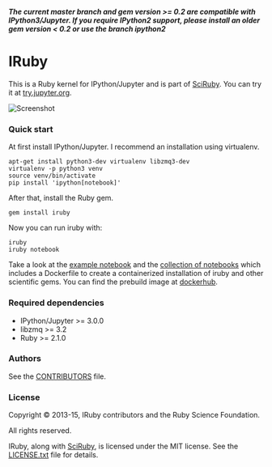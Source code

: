 ***The current master branch and gem version >= 0.2 are compatible with IPython3/Jupyter. If you require IPython2 support, please install an older gem version < 0.2 or use the branch ipython2***

# IRuby

This is a Ruby kernel for IPython/Jupyter and is part of [SciRuby](http://sciruby.com/). You can try it at [try.jupyter.org](http://try.jupyter.org/).

![Screenshot](https://cloud.githubusercontent.com/assets/50754/7956845/3fa46df8-09e3-11e5-8641-f5b8669061b5.png)

### Quick start

At first install IPython/Jupyter. I recommend an installation using virtualenv.

    apt-get install python3-dev virtualenv libzmq3-dev
    virtualenv -p python3 venv
    source venv/bin/activate
    pip install 'ipython[notebook]'

After that, install the Ruby gem.

    gem install iruby

Now you can run iruby with:

    iruby
    iruby notebook

Take a look at the [example notebook](http://nbviewer.ipython.org/urls/raw.github.com/SciRuby/sciruby-notebooks/master/getting_started.ipynb)
and the [collection of notebooks](https://github.com/SciRuby/sciruby-notebooks/) which includes a Dockerfile to create a containerized installation of iruby
and other scientific gems. You can find the prebuild image at [dockerhub](https://registry.hub.docker.com/u/minad/sciruby-notebooks/).


### Required dependencies

* IPython/Jupyter >= 3.0.0
* libzmq >= 3.2
* Ruby >= 2.1.0

### Authors

See the [CONTRIBUTORS](CONTRIBUTORS) file.

### License

Copyright © 2013-15, IRuby contributors and the Ruby Science Foundation.

All rights reserved.

IRuby, along with [SciRuby](http://sciruby.com/), is licensed under the MIT license. See the [LICENSE.txt](LICENSE.txt) file for details.
